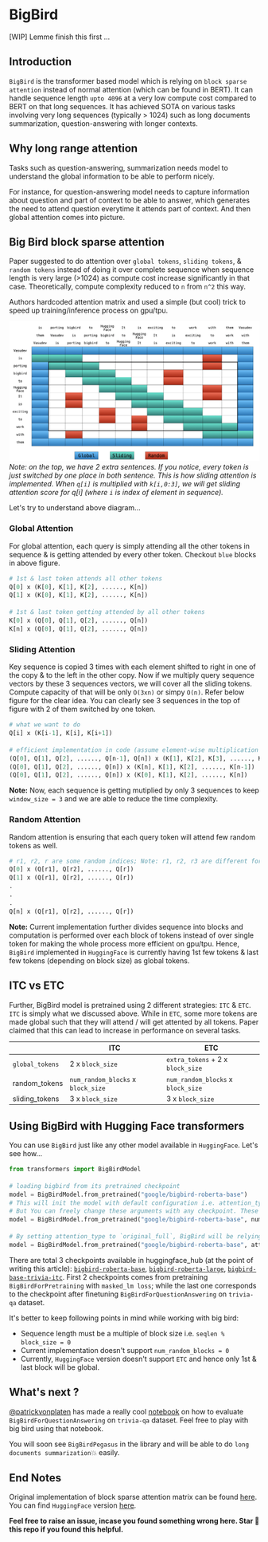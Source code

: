 # BigBird

[WIP] Lemme finish this first ...

## Introduction

`BigBird` is the transformer based model which is relying on `block sparse attention` instead of normal attention (which can be found in BERT). It can handle sequence length `upto 4096` at a very low compute cost compared to BERT on that long sequences. It has achieved SOTA on various tasks involving very long sequences (typically > 1024) such as long documents summarization, question-answering with longer contexts.

## Why long range attention

Tasks such as question-answering, summarization needs model to understand the global information to be able to perform nicely. 

For instance, for question-answering model needs to capture information about question and part of context to be able to answer, which generates the need to attend question everytime it attends part of context. And then global attention comes into picture.

## Big Bird block sparse attention

Paper suggested to do attention over `global tokens`, `sliding tokens`, & `random tokens` instead of doing it over complete sequence when sequence length is very large (>1024) as compute cost increase significantly in that case. Theoretically, compute complexity reduced to `n` from `n^2` this way.

Authors hardcoded attention matrix and used a simple (but cool) trick to speed up training/inference process on gpu/tpu.

![BigBird block sparse attention](assets/block_sparse.png)
*Note: on the top, we have 2 extra sentences. If you notice, every token is just switched by one place in both sentence. This is how sliding attention is implemented. When `q[i]` is multiplied with `k[i,0:3]`, we will get sliding attention score for q[i] (where `i` is index of element in sequence).*

Let's try to understand above diagram...

### Global Attention

For global attention, each query is simply attending all the other tokens in sequence & is getting attended by every other token. Checkout `blue` blocks in above figure.

```python
# 1st & last token attends all other tokens
Q[0] x (K[0], K[1], K[2], ......, K[n])
Q[1] x (K[0], K[1], K[2], ......, K[n])

# 1st & last token getting attended by all other tokens
K[0] x (Q[0], Q[1], Q[2], ......, Q[n])
K[n] x (Q[0], Q[1], Q[2], ......, Q[n])
```

### Sliding Attention

Key sequence is copied 3 times with each element shifted to right in one of the copy & to the left in the other copy. Now if we multiply query sequence vectors by these 3 sequences vectors, we will cover all the sliding tokens. Compute capacity of that
will be only `O(3xn)` or simpy `O(n)`. Refer below figure for the clear idea. You can clearly see 3 sequences in the top of figure with 2 of them switched by one token.

```python
# what we want to do
Q[i] x (K[i-1], K[i], K[i+1])

# efficient implementation in code (assume element-wise multiplication 👇)
(Q[0], Q[1], Q[2], ......, Q[n-1], Q[n]) x (K[1], K[2], K[3], ......, K[n], K[0])
(Q[0], Q[1], Q[2], ......, Q[n]) x (K[n], K[1], K[2], ......, K[n-1])
(Q[0], Q[1], Q[2], ......, Q[n]) x (K[0], K[1], K[2], ......, K[n])
```

**Note:** Now, each sequence is getting mutiplied by only 3 sequences to keep `window_size = 3` and we are able to reduce the time complexity.

### Random Attention

Random attention is ensuring that each query token will attend few random tokens as well.

```python
# r1, r2, r are some random indices; Note: r1, r2, r3 are different for each row 👇
Q[0] x (Q[r1], Q[r2], ......, Q[r])
Q[1] x (Q[r1], Q[r2], ......, Q[r])
.
.
.
Q[n] x (Q[r1], Q[r2], ......, Q[r])
```

**Note:** Current implementation further divides sequence into blocks and computation is performed over each block of tokens instead of over single token for making the whole process more efficient on gpu/tpu.
Hence, `BigBird` implemented in `HuggingFace` is currently having 1st few tokens & last few tokens (depending on block size) as global tokens.

## ITC vs ETC

Further, BigBird model is pretrained using 2 different strategies: `ITC` & `ETC`. `ITC` is simply what we discussed above. While in `ETC`, some more tokens are made global such that they will attend / will get attented by all tokens. Paper claimed that this can lead to increase in performance on several tasks.

|                   | ITC                                   | ETC                                   |
|-------------------|---------------------------------------|---------------------------------------|
| `global_tokens`   | 2 x `block_size`                      | `extra_tokens` + 2 x `block_size`     |
| random_tokens     | `num_random_blocks` x `block_size`    | `num_random_blocks` x `block_size`    |
| sliding_tokens    | 3 x `block_size`                      | 3 x `block_size`                      |

<!-- ### How it is differernt from Longformer attention -->

## Using BigBird with Hugging Face transformers

You can use `BigBird` just like any other model available in `HuggingFace`. Let's see how...

```python
from transformers import BigBirdModel

# loading bigbird from its pretrained checkpoint
model = BigBirdModel.from_pretrained("google/bigbird-roberta-base")
# This will init the model with default configuration i.e. attention_type = "block_sparse" num_random_blocks = 3, block_size = 64.
# But You can freely change these arguments with any checkpoint. These 3 argument will just change the number of tokens each query token is going to attend.
model = BigBirdModel.from_pretrained("google/bigbird-roberta-base", num_random_blocks=2, block_size=16)

# By setting attention_type to `original_full`, BigBird will be relying on full attention of n^2 complexity. This way BigBird is 99.9 % similar to BERT.
model = BigBirdModel.from_pretrained("google/bigbird-roberta-base", attention_type="original_full")
```

There are total 3 checkpoints available in huggingface_hub (at the point of writing this article): [`bigbird-roberta-base`](https://huggingface.co/google/bigbird-roberta-base), [`bigbird-roberta-large`](https://huggingface.co/google/bigbird-roberta-large), [`bigbird-base-trivia-itc`](https://huggingface.co/google/bigbird-base-trivia-itc). First 2 checkpoints comes from pretraining `BigBirdForPretraining` with `masked_lm loss`; while the last one corresponds to the checkpoint after finetuning `BigBirdForQuestionAnswering` on `trivia-qa` dataset.

It's better to keep following points in mind while working with big bird:

* Sequence length must be a multiple of block size i.e. `seqlen % block_size = 0`
* Current implementation doesn't support `num_random_blocks = 0`
* Currently, `HuggingFace` version doesn't support `ETC` and hence only 1st & last block will be global.

## What's next ?

[@patrickvonplaten](https://github.com/patrickvonplaten) has made a really cool [notebook](https://colab.research.google.com/drive/1BAraNpl98loPKG3NvdjJuCLCfvNOZO28) on how to evaluate `BigBirdForQuestionAnswering` on `trivia-qa` dataset. Feel free to play with big bird using that notebook.

You will soon see `BigBirdPegasus` in the library and will be able to do `long documents summarization`💥 easily.

## End Notes

Original implementation of block sparse attention matrix can be found [here](https://github.com/google-research/bigbird/blob/master/bigbird/core/attention.py). You can find `HuggingFace` version [here](https://github.com/huggingface/transformers/pull/10183).

**Feel free to raise an issue, incase you found something wrong here. Star 🌟 this repo if you found this helpful.**
